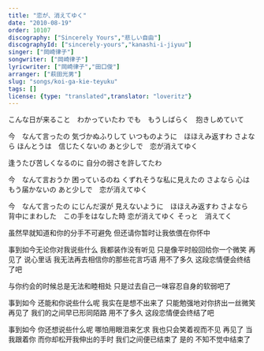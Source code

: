 ```yaml
---
title: "恋が、消えてゆく"
date: "2010-08-19"
order: 10107
discography: ["Sincerely Yours","悲しい自由"]
discographyId: ["sincerely-yours","kanashi-i-jiyuu"]
singer: ["岡崎律子"]
songwriter: ["岡崎律子"]
lyricwriter: ["岡崎律子","田口俊"]
arranger: ["萩田光男"]
slug: "songs/koi-ga-kie-teyuku"
tags: []
license: {type: "translated",translator: "loveritz"}
---
```


こんな日が来ること　わかっていたわ 
でも　もうしばらく　抱きしめていて 

今　なんて言ったの 
気づかぬふりして 
いつものように　ほほえみ返すわ 
さよなら 
ほんとうは　信じたくないの 
あと少しで　恋が消えてゆく 

逢うたび苦しくなるのに 
自分の弱さを許してたわ 

今　なんて言おうか 
困っているのね 
くずれそうな私に見えたの 
さよなら 
心は　もう届かないの 
あと少しで　恋が消えてゆく 

今　なんて言ったの 
にじんだ涙が 
見えないように　ほほえみ返すわ 
さよなら 
背中にまわした　この手をはなした時 
恋が消えてゆく 
そっと　消えてく

虽然早就知道和你的分手不可避免 
但还请你暂时让我依偎在你怀中 

事到如今无论你对我说些什么 
我都装作没有听见 
只是像平时般回给你一个微笑 
再见了 
说心里话 我无法再去相信你的那些花言巧语 
用不了多久 这段恋情便会终结了吧 

与你约会的时候总是无法和睦相处 
只是过去自己一味容忍自身的软弱吧了 

事到如今 还能和你说些什么呢 
我实在是想不出来了 
只能勉强地对你挤出一丝微笑 
再见了 
我们的之间早已形同陌路 
用不了多久 这段恋情便会终结了吧 

事到如今 你还想说些什么呢 
哪怕用眼泪来乞求 
我也只会笑着视而不见 
再见了 
当我跟着你 而你却松开我伸出的手时 
我们之间便已结束了 
是的 不知不觉中结束了

